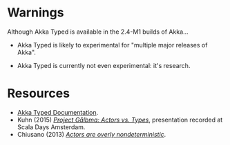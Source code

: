 
# Warnings

Although Akka Typed is available in the 2.4-M1 builds of Akka...

* Akka Typed is likely to experimental for "multiple major releases of Akka".

* Akka Typed is currently not even experimental: it's research.

# Resources

* [Akka Typed Documentation](http://doc.akka.io/docs/akka/snapshot/scala/typed.html#typed-scala).
* Kuhn (2015) _[Project Gålbma: Actors vs. Types](https://www.parleys.com/tutorial/project-galbma-actors-vs-types)_, presentation recorded at Scala Days Amsterdam.
* Chiusano (2013) _[Actors are overly nondeterministic](http://pchiusano.blogspot.in/2013/09/actors-are-overly-nondeterminstic.html)_.